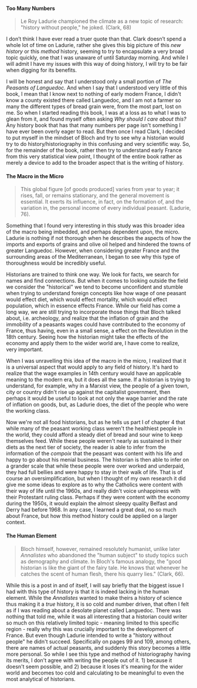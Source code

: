 #### Too Many Numbers 

>Le Roy Ladurie championed the climate as a new topic of research: "history without people," he joked. (Clark, 68) 

I don’t think I have ever read a truer quote than that. Clark doesn’t spend a whole lot of time on Ladurie, rather she gives this big picture of this *new history* or this *method* history, seeming to try to encapsulate a very broad topic quickly, one that I was unaware of until Saturday morning. And while I will admit I have my issues with this way of doing history, I will try to be fair when digging for its benefits. 

I will be honest and say that I understood only a small portion of *The Peasants of Languedoc.* And when I say that I understood very little of this book, I mean that I know next to nothing of early modern France, I didn't know a county existed there called Languedoc, and I am not a farmer so many the different types of bread grain were, from the most part, lost on me. So when I started reading this book, I was at a loss as to what I was to glean from it, and found myself often asking *Why should I care about this?* Any history book that has that many numbers per page isn't something I have ever been overly eager to read. But then once I read Clark, I decided to put myself in the mindset of Bloch and try to see why a historian would try to do history/historiography in this confusing and very scientific way. So, for the remainder of the book, rather then try to understand early France from this very statistical view point, I thought of the entire book rather as merely a device to add to the broader aspect that is the writing of history. 

#### The Macro in the Micro

>This global figure [of goods produced] varies from year to year; it rises, fall, or remains stationary, and the general movement is essential. It exerts its influence, in fact, on the formation of, and the variation in, the personal income of every individual peasant. (Ladurie, 76).

Something that I found very interesting in this study was this broader idea of the macro being imbedded, and perhaps dependent upon, the micro. Ladurie is nothing if not thorough when he describes the aspects of how the imports and exports of grains and olive oil helped and hindered the towns of greater Languedoc. However, when considering greater France and the surrounding areas of the Mediterranean, I began to see why this type of thoroughness would be incredibly useful. 

Historians are trained to think one way. We look for facts, we search for names and find connections. But when it comes to looking outside the field we consider the "historical" we tend to become unconfident and stumble when trying to understand foreign concepts like how wage of one peasant would effect diet, which would effect mortality, which would effect population, which in essence effects France. While our field has come a long way, we are still trying to incorporate those things that Bloch talked about, i.e. archeology, and realize that the inflation of grain and the immobility of a peasants wages could have contributed to the economy of France, thus having, even in a small sense, a effect on the Revolution in the 18th century. Seeing how the historian might take the effects of the economy and apply them to the wider world are, I have come to realize, very important. 

When I was unravelling this idea of the macro in the micro, I realized that it is a universal aspect that would apply to any field of history. It's hard to realize that the wage examples in 14th century would have an applicable meaning to the modern era, but it does all the same. If a historian is trying to understand, for example, why in a Marxist view, the people of a given town, city or country didn't rise up against the capitalist government, then perhaps it would be useful to look at not only the wage barrier and the rate of inflation on goods, but, as Ladurie does, the diet of the people who were the working class. 

Now we're not all food historians, but as he tells us part I of chapter 4 that while many of the peasant working class weren't the healthiest people in the world, they could afford a steady diet of bread and sour wine to keep themselves feed. While these people weren't nearly as sustained in their diets as the next tier of society, the reader is able to infer from the information of the *compoix* that the peasant was content with his life and happy to go about his menial business. The historian is then able to infer on a grander scale that while these people were over worked and underpaid, they had full bellies and were happy to stay in their walk of life. That is of course an oversimplification, but when I thought of my own research it did give me some ideas to explore as to why the Catholics were content with their way of life until the 1960s, and really didn't voice unhappiness with their Protestant ruling class. Perhaps if they were content with the economy during the 1950s, it would explain the almost sleepy quality Belfast and Derry had before 1968.  In any case, I learned a great deal, no so much about France, but how this method history could be applied on a larger context. 

#### The Human Element 

>Bloch himself, however, remained resolutely humanist, unlike later *Annalistes* who abandoned the "human subject" to study topics such as demography and climate. In Bloch's famous analogy, the "good historian is like the giant of the fairy tale. He knows that whenever he catches the scent of human flesh, there his quarry lies." (Clark, 66).

While this is a post in and of itself, I will say briefly that the biggest issue I had with this type of history is that it is indeed lacking in the human element. While the *Annalistes* wanted to make theirs a history of science thus making it a *true* history, it is so cold and number driven, that often I felt as if I was reading about a desolate planet called Languedoc. There was nothing that told me, while it was all interesting that a historian could writer so much on this relatively limited topic - meaning limited to this specific region -  really why this was crucially important to the development of France. But even though Ladurie intended to write a "history without people" he didn't succeed. Specifically on pages 99 and 109, among others, there are names of actual peasants, and suddenly this story becomes a little more personal. So while I see this type and method of historiography having its merits, I don't agree with writing the people out of it. 1) because it doesn't seem possible, and 2) because it loses it's meaning for the wider world and becomes too cold and calculating to be meaningful to even the most analytical of historians. 

